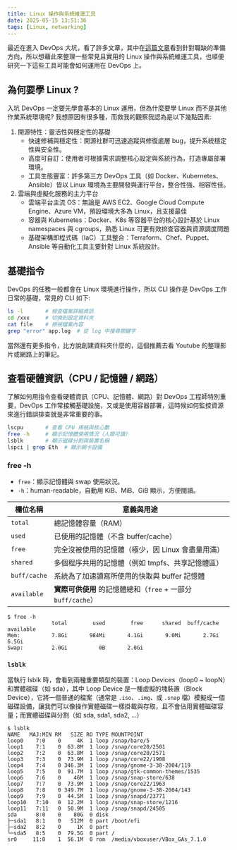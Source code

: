 ```yaml
---
title: Linux 操作與系統維運工具
date: 2025-05-15 13:51:36
tags: [Linux, networking]
---
```


最近在進入 DevOps 大坑，看了許多文章，其中在[這篇文章](https://jackchen890311.github.io/2023/05/24/summer-intern-2023/index.html)看到針對職缺的準備方向，所以想藉此來整理一些常見且實用的 Linux 操作與系統維運工具，也順便研究一下這些工具可能會如何運用在 DevOps 上。

## 為何要學 Linux ?
入坑 DevOps 一定要先學會基本的 Linux 運用，但為什麼要學 Linux 而不是其他作業系統環境呢? 我想原因有很多種，而救我的觀察我認為是以下幾點因素:
1. 開源特性：靈活性與穩定性的基礎 
   - 快速修補與穩定性：開源社群可迅速追蹤與修復底層 bug，提升系統穩定性與安全性。
   - 高度可自訂：使用者可根據需求調整核心設定與系統行為，打造專屬部署環境。
   - 工具生態豐富：許多第三方 DevOps 工具（如 Docker、Kubernetes、Ansible）皆以 Linux 環境為主要開發與運行平台，整合性強、相容性佳。
2. 雲端與虛擬化服務的主力平台
   - 雲端平台主流 OS：無論是 AWS EC2、Google Cloud Compute Engine、Azure VM，預設環境大多為 Linux，且支援最佳
   - 容器與 Kubernetes：Docker、K8s 等容器平台的核心設計基於 Linux namespaces 與 cgroups，熟悉 Linux 可更有效排查容器與資源調度問題
   - 基礎架構即程式碼（IaC）工具整合：Terraform、Chef、Puppet、Ansible 等自動化工具主要針對 Linux 系統設計。

## 基礎指令
DevOps 的任務一般都會在 Linux 環境進行操作，所以 CLI 操作是 DevOps 工作日常的基礎，常見的 CLI 如下:
```bash
ls -l       # 檢查檔案詳細資訊  
cd /xxx     # 切換到設定資料夾  
cat file    # 檢視檔案內容  
grep "error" app.log  # 從 log 中搜尋關鍵字
```

當然還有更多指令，比方說創建資料夾什麼的，這個推薦去看 Youtube 的整理影片或網路上的筆記。

## 查看硬體資訊（CPU / 記憶體 / 網路）
了解如何用指令查看硬體資訊（CPU、記憶體、網路）對 DevOps 工程師特別重要，DevOps 工作常接觸基礎設施，又或是使用容器部署，這時候如何監控資源來進行錯誤排查就是非常重要的事。
```bash
lscpu       # 查看 CPU 規格與核心數  
free -h     # 顯示記憶體使用情況（人類可讀）  
lsblk       # 顯示磁碟分割與裝置名稱  
lspci | grep Eth  # 顯示網卡設備
```

### free -h
- `free`：顯示記憶體與 swap 使用狀況。
- `-h`：human-readable，自動用 KiB、MiB、GiB 顯示，方便閱讀。

| 欄位名稱         | 意義與用途                                        |
| ------------ | -------------------------------------------- |
| `total`      | 總記憶體容量（RAM）                                  |
| `used`       | 已使用的記憶體（不含 buffer/cache）                     |
| `free`       | 完全沒被使用的記憶體（極少，因 Linux 會盡量用滿）                 |
| `shared`     | 多個程序共用的記憶體（例如 tmpfs、共享記憶體區）                  |
| `buff/cache` | 系統為了加速讀寫所使用的快取與 buffer 記憶體                   |
| `available`  | **實際可供使用** 的記憶體總和（`free` + 一部分 `buff/cache`） |

```
$ free -h
              total        used        free      shared  buff/cache   available
Mem:          7.8Gi       984Mi       4.1Gi       9.0Mi       2.7Gi       6.5Gi
Swap:         2.0Gi          0B       2.0Gi
```
### `lsblk`
當執行 lsblk 時，會看到兩種重要類型的裝置：Loop Devices（loop0 ~ loopN）和實體磁碟（如 sda），其中 Loop Device 是一種虛擬的塊裝置（Block Device），它將一個普通的檔案（通常是 `.iso`、`.img`、或 `.snap` 檔）模擬成一個磁碟設備，讓我們可以像操作實體磁碟一樣掛載與存取，且不會佔用實體磁碟容量；而實體磁碟與分割（如 sda, sda1, sda2, ...）
```
$ lsblk
NAME   MAJ:MIN RM   SIZE RO TYPE MOUNTPOINT
loop0    7:0    0     4K  1 loop /snap/bare/5
loop1    7:1    0  63.8M  1 loop /snap/core20/2501
loop2    7:2    0  63.8M  1 loop /snap/core20/2571
loop3    7:3    0  73.9M  1 loop /snap/core22/1908
loop4    7:4    0 346.3M  1 loop /snap/gnome-3-38-2004/119
loop5    7:5    0  91.7M  1 loop /snap/gtk-common-themes/1535
loop6    7:6    0    46M  1 loop /snap/snap-store/638
loop7    7:7    0  73.9M  1 loop /snap/core22/1963
loop8    7:8    0 349.7M  1 loop /snap/gnome-3-38-2004/143
loop9    7:9    0  44.5M  1 loop /snap/snapd/23771
loop10   7:10   0  12.2M  1 loop /snap/snap-store/1216
loop11   7:11   0  50.9M  1 loop /snap/snapd/24505
sda      8:0    0    80G  0 disk 
├─sda1   8:1    0   512M  0 part /boot/efi
├─sda2   8:2    0     1K  0 part 
└─sda5   8:5    0  79.5G  0 part /
sr0     11:0    1  56.1M  0 rom  /media/vboxuser/VBox_GAs_7.1.0
```